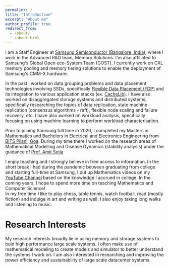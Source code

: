 ```yaml
---
permalink: /
title: "Introduction"
excerpt: "About me"
author_profile: true
redirect_from: 
  - /about/
  - /about.html
---
```


I am a Staff Engineer at [Samsung Semiconductor (Bangalore, India)](https://www.linkedin.com/company/samsungsemiconductor/), where I work in the Advanced R&D team, Memory Solutions. I'm also affiliated to Samsung's Global Open eco-System Team (GOST). I currently work on CXL memory pooling and memory tiering solutions to enable the deployment of Samsung's CMM-X hardware. 

In the past I worked on data grouping problems and data placement technologies involving SSDs, specifically [Flexible Data Placement (FDP)](https://www.youtube.com/watch?v=ZEISXHcNmSk) and its integration to various application stacks (ex. [CacheLib](https://cachelib.org/)). I have also worked on disaggregated storage systems and distributed systems, specifically researching the topics of data replication, state machine replication (consensus algorithms - raft), flexible node scaling and failure recovery, etc. I have also worked on workload analysis, specifically focusing on using machine learning to perform workload characterisation. 

Prior to joining Samsung full time in 2020, I completed my Masters in Mathematics and Bachelors in Electrical and Electronics Engineering from [BITS Pilani, Goa](https://www.bits-pilani.ac.in/goa/). During my time there I worked on the research areas of Mathematical Modelling and Disease Dynamics (stability analysis) under the guidance of [Prof. Amit Setia](https://scholar.google.com/citations?user=Wt02vywAAAAJ&hl=en)

I enjoy teaching and I strongly believe in free access to information. In the short break I had during the pandemic between graduating from college and starting full-time at Samsung, I put up Mathematics videos on my [YouTube Channel](https://www.youtube.com/@nairsrealm4749) based on the knowledge I accrued in college. In the coming years, I hope to spend more time on teaching Mathematics and Computer Science!  
In my free time I like to play chess, table tennis, watch football, read (mostly fiction) and indulge in art and writing as well. I also enjoy taking long walks and listening to music.


Research Interests
======

My research interests broadly lie in using memory and storage systems to buld high performance large scale systems. I often make use of mathematical modeling to create models and simulator to better understand the systems I work on. I am also interested in researching and improving the power efficiency and sustainability of large scale datacenter systems.
